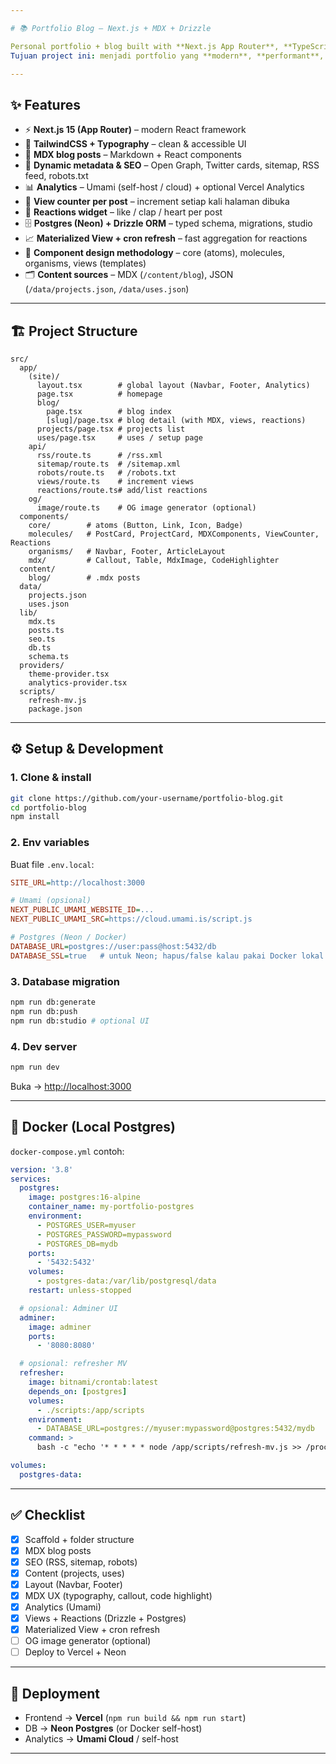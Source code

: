 ```yaml
---

# 📚 Portfolio Blog – Next.js + MDX + Drizzle

Personal portfolio + blog built with **Next.js App Router**, **TypeScript**, **TailwindCSS**, **MDX**, and **Postgres (Neon) + Drizzle ORM**.
Tujuan project ini: menjadi portfolio yang **modern**, **performant**, dan **production-ready**

---
```


## ✨ Features

* ⚡ **Next.js 15 (App Router)** – modern React framework
* 🎨 **TailwindCSS + Typography** – clean & accessible UI
* 📝 **MDX blog posts** – Markdown + React components
* 📄 **Dynamic metadata & SEO** – Open Graph, Twitter cards, sitemap, RSS feed, robots.txt
* 📊 **Analytics** – Umami (self-host / cloud) + optional Vercel Analytics
* 👀 **View counter per post** – increment setiap kali halaman dibuka
* 💬 **Reactions widget** – like / clap / heart per post
* 🗄️ **Postgres (Neon) + Drizzle ORM** – typed schema, migrations, studio
* 📈 **Materialized View + cron refresh** – fast aggregation for reactions
* 🧩 **Component design methodology** – core (atoms), molecules, organisms, views (templates)
* 🗂️ **Content sources** – MDX (`/content/blog`), JSON (`/data/projects.json`, `/data/uses.json`)

---

## 🏗️ Project Structure

```
src/
  app/
    (site)/
      layout.tsx        # global layout (Navbar, Footer, Analytics)
      page.tsx          # homepage
      blog/
        page.tsx        # blog index
        [slug]/page.tsx # blog detail (with MDX, views, reactions)
      projects/page.tsx # projects list
      uses/page.tsx     # uses / setup page
    api/
      rss/route.ts      # /rss.xml
      sitemap/route.ts  # /sitemap.xml
      robots/route.ts   # /robots.txt
      views/route.ts    # increment views
      reactions/route.ts# add/list reactions
    og/
      image/route.ts    # OG image generator (optional)
  components/
    core/        # atoms (Button, Link, Icon, Badge)
    molecules/   # PostCard, ProjectCard, MDXComponents, ViewCounter, Reactions
    organisms/   # Navbar, Footer, ArticleLayout
    mdx/         # Callout, Table, MdxImage, CodeHighlighter
  content/
    blog/        # .mdx posts
  data/
    projects.json
    uses.json
  lib/
    mdx.ts
    posts.ts
    seo.ts
    db.ts
    schema.ts
  providers/
    theme-provider.tsx
    analytics-provider.tsx
  scripts/
    refresh-mv.js
    package.json
```

---

## ⚙️ Setup & Development

### 1. Clone & install

```bash
git clone https://github.com/your-username/portfolio-blog.git
cd portfolio-blog
npm install
```

### 2. Env variables

Buat file `.env.local`:

```ini
SITE_URL=http://localhost:3000

# Umami (opsional)
NEXT_PUBLIC_UMAMI_WEBSITE_ID=...
NEXT_PUBLIC_UMAMI_SRC=https://cloud.umami.is/script.js

# Postgres (Neon / Docker)
DATABASE_URL=postgres://user:pass@host:5432/db
DATABASE_SSL=true   # untuk Neon; hapus/false kalau pakai Docker lokal
```

### 3. Database migration

```bash
npm run db:generate
npm run db:push
npm run db:studio # optional UI
```

### 4. Dev server

```bash
npm run dev
```

Buka → [http://localhost:3000](http://localhost:3000)

---

## 🐳 Docker (Local Postgres)

`docker-compose.yml` contoh:

```yaml
version: '3.8'
services:
  postgres:
    image: postgres:16-alpine
    container_name: my-portfolio-postgres
    environment:
      - POSTGRES_USER=myuser
      - POSTGRES_PASSWORD=mypassword
      - POSTGRES_DB=mydb
    ports:
      - '5432:5432'
    volumes:
      - postgres-data:/var/lib/postgresql/data
    restart: unless-stopped

  # opsional: Adminer UI
  adminer:
    image: adminer
    ports:
      - '8080:8080'

  # opsional: refresher MV
  refresher:
    image: bitnami/crontab:latest
    depends_on: [postgres]
    volumes:
      - ./scripts:/app/scripts
    environment:
      - DATABASE_URL=postgres://myuser:mypassword@postgres:5432/mydb
    command: >
      bash -c "echo '* * * * * node /app/scripts/refresh-mv.js >> /proc/1/fd/1 2>&1' | crontab - && crond -f"

volumes:
  postgres-data:
```

---

## ✅ Checklist

* [x] Scaffold + folder structure
* [x] MDX blog posts
* [x] SEO (RSS, sitemap, robots)
* [x] Content (projects, uses)
* [x] Layout (Navbar, Footer)
* [x] MDX UX (typography, callout, code highlight)
* [x] Analytics (Umami)
* [x] Views + Reactions (Drizzle + Postgres)
* [x] Materialized View + cron refresh
* [ ] OG image generator (optional)
* [ ] Deploy to Vercel + Neon

---

## 🚀 Deployment

* Frontend → **Vercel** (`npm run build && npm run start`)
* DB → **Neon Postgres** (or Docker self-host)
* Analytics → **Umami Cloud** / self-host

---

